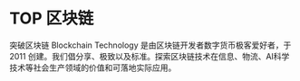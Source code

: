 # 

# TOP 区块链

突破区块链 Blockchain Technology 是由区块链开发者数字货币极客爱好者，于 2011 创建。我们倡分享、极致以及标准。探索区块链技术在信息、物流、AI科学技术等社会生产领域的价值和可落地实际应用。



